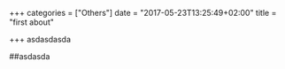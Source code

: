 +++
categories = ["Others"]
date = "2017-05-23T13:25:49+02:00"
title = "first about"

+++
asdasdasda

##asdasda
